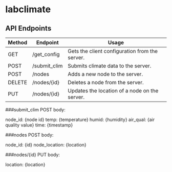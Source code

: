 labclimate
==========

API Endpoints
---------------

| Method | Endpoint         | Usage                                          |
|--------|------------------|------------------------------------------------|
| GET    | /get_config      | Gets the client configuration from the server. |
| POST   | /submit_clim     | Submits climate data to the server.            |
| POST   | /nodes           | Adds a new node to the server.                 |
| DELETE | /nodes/{id}      | Deletes a node from the server.                |
| PUT    | /nodes/{id}      | Updates the location of a node on the server.  |

###submit_clim POST body:

node_id: {node id}
temp: {temperature}
humid: {humidity}
air_qual: {air quality value}
time: {timestamp}

###nodes POST body:

node_id: {id}
node_location: {location}

###nodes/{id} PUT body:

location: {location}

